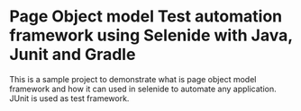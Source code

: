 Page Object model Test automation framework using Selenide with Java, Junit and Gradle
=================================================
This is a sample project to demonstrate what is page object model framework and how it can used in selenide to automate any application. JUnit is used as test framework.